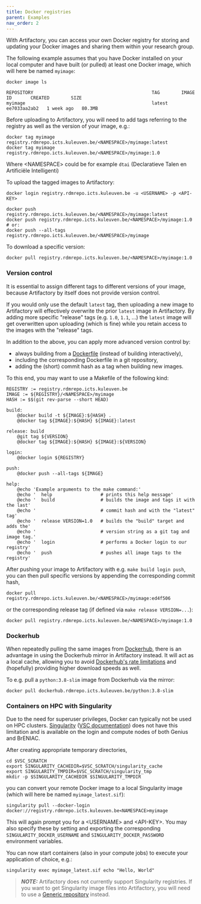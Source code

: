 ```yaml
---
title: Docker registries
parent: Examples
nav_order: 2
---
```


With Artifactory, you can access your own Docker registry for storing and
updating your Docker images and sharing them within your research group.

The following example assumes that you have Docker installed on your local
computer and have built (or pulled) at least one Docker image, which will
here be named `myimage`:
```
docker image ls
```
```
REPOSITORY                                            TAG        IMAGE ID       CREATED        SIZE
myimage                                               latest     ee7033aa2ab2   1 week ago   80.3MB
```

Before uploading to Artifactory, you will need to add tags referring to the
registry as well as the version of your image, e.g.:
```
docker tag myimage registry.rdmrepo.icts.kuleuven.be/<NAMESPACE>/myimage:latest
docker tag myimage registry.rdmrepo.icts.kuleuven.be/<NAMESPACE>/myimage:1.0
```
Where \<NAMESPACE\> could be for example `dtai` (Declaratieve Talen en Artificiële Intelligenti)

To upload the tagged images to Artifactory:
```
docker login registry.rdmrepo.icts.kuleuven.be -u <USERNAME> -p <API-KEY>

docker push registry.rdmrepo.icts.kuleuven.be/<NAMESPACE>/myimage:latest
docker push registry.rdmrepo.icts.kuleuven.be/<NAMESPACE>/myimage:1.0
# or:
docker push --all-tags registry.rdmrepo.icts.kuleuven.be/<NAMESPACE>/myimage
```
To download a specific version:
```
docker pull registry.rdmrepo.icts.kuleuven.be/<NAMESPACE>/myimage:1.0
```

### Version control

It is essential to assign different tags to different versions of your image,
because Artifactory by itself does not provide version control.

If you would only use the default `latest` tag, then uploading a new image
to Artifactory will effectively overwrite the prior `latest` image in
Artifactory. By adding more specific "release" tags (e.g. `1.0`, `1.1`, ...)
the `latest` image will get overwritten upon uploading (which is fine)
while you retain access to the images with the "release" tags.

In addition to the above, you can apply more advanced version control by:
* always building from a [Dockerfile](
  https://docs.docker.com/develop/develop-images/dockerfile_best-practices/)
  (instead of building interactively),
* including the corresponding Dockerfile in a git repository,
* adding the (short) commit hash as a tag when building new images.

To this end, you may want to use a Makefile of the following kind:
```make
REGISTRY := registry.rdmrepo.icts.kuleuven.be
IMAGE := ${REGISTRY}/<NAMESPACE>/myimage
HASH := $$(git rev-parse --short HEAD)

build:
	@docker build -t ${IMAGE}:${HASH} .
	@docker tag ${IMAGE}:${HASH} ${IMAGE}:latest

release: build
	@git tag ${VERSION}
	@docker tag ${IMAGE}:${HASH} ${IMAGE}:${VERSION}

login:
	@docker login ${REGISTRY}

push:
	@docker push --all-tags ${IMAGE}

help:
	@echo 'Example arguments to the make command:'
	@echo '  help                  # prints this help message'
	@echo '  build                 # builds the image and tags it with the last'
	@echo '                        # commit hash and with the "latest" tag'
	@echo '  release VERSION=1.0   # builds the "build" target and adds the'
	@echo '                        # version string as a git tag and image tag.'
	@echo '  login                 # performs a Docker login to our registry'
	@echo '  push                  # pushes all image tags to the registry'
```

After pushing your image to Artifactory with e.g. `make build login push`,
you can then pull specific versions by appending the corresponding commit hash,
```
docker pull registry.rdmrepo.icts.kuleuven.be/<NAMESPACE>/myimage:ed4f506
```
or the corresponding release tag (if defined via `make release VERSION=...`):
```
docker pull registry.rdmrepo.icts.kuleuven.be/<NAMESPACE>/myimage:1.0
```


### Dockerhub

When repeatedly pulling the same images from [Dockerhub](
https://hub.docker.com/), there is an advantage in using the Dockerhub mirror
in Artifactory instead. It will act as a local cache, allowing you to
avoid [Dockerhub's rate limitations](https://www.docker.com/increase-rate-limits)
and (hopefully) providing higher download speeds as well.

To e.g. pull a `python:3.8-slim` image from Dockerhub via the mirror:
```
docker pull dockerhub.rdmrepo.icts.kuleuven.be/python:3.8-slim
```


### Containers on HPC with Singularity

Due to the need for superuser privileges, Docker can typically not be used on
HPC clusters. [Singularity](
https://sylabs.io/singularity/) ([VSC documentation](
https://docs.vscentrum.be/en/latest/software/singularity.html)) does not have
this limitation and is available on the login and compute nodes of both Genius
and BrENIAC.

After creating appropriate temporary directories,
```
cd $VSC_SCRATCH
export SINGULARITY_CACHEDIR=$VSC_SCRATCH/singularity_cache
export SINGULARITY_TMPDIR=$VSC_SCRATCH/singularity_tmp
mkdir -p $SINGULARITY_CACHEDIR $SINGULARITY_TMPDIR
```
you can convert your remote Docker image to a local Singularity image (which
will here be named `myimage_latest.sif`):
```
singularity pull --docker-login docker://registry.rdmrepo.icts.kuleuven.be<NAMESPACE>myimage
```
This will again prompt you for a \<USERNAME\> and \<API-KEY\>. You may also specify
these by setting and exporting the corresponding `SINGULARITY_DOCKER_USERNAME`
and `SINGULARITY_DOCKER_PASSWORD` environment variables.

You can now start containers (also in your compute jobs) to execute your
application of choice, e.g.:
```
singularity exec myimage_latest.sif echo "Hello, World"
```

> **_NOTE:_**  Artifactory does not currently support Singularity registries.
  If you want to get Singularity image files into Artifactory, you will need
  to use a [Generic repository](./generic) instead.
